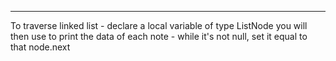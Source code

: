 
---
To traverse linked list - declare a local variable of type ListNode you will then use to print the data of each note - while it's not null, set it equal to that node.next


